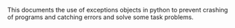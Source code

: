 This documents the use of exceptions objects in python to prevent crashing of programs and catching errors and solve some task problems.